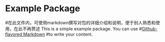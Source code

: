 # Example Package
#在此文件内，可使用markdown撰写对包的详细介绍和说明，便于别人熟悉和使用，在此不再赘述
This is a simple example package. You can use
#[Github-flavored Markdown](https://guides.github.com/features/mastering-markdown/)
#to write your content.
